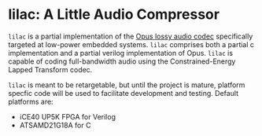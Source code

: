 # lilac: A Little Audio Compressor
`lilac` is a partial implementation of the [Opus lossy audio codec](https://tools.ietf.org/html/rfc6716) specifically targeted at low-power embedded systems. `lilac` comprises both a partial c implementation and a partial verilog implementation of Opus. `lilac` is capable of coding full-bandwidth audio using the Constrained-Energy Lapped Transform codec.

`lilac` is meant to be retargetable, but until the project is mature, platform specfic code will be used to facilitate development and testing. Default platforms are:
  * iCE40 UP5K FPGA for Verilog
  * ATSAMD21G18A for C